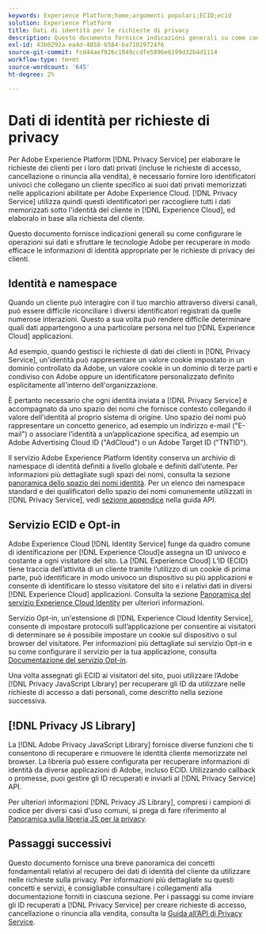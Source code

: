```yaml
---
keywords: Experience Platform;home;argomenti popolari;ECID;ecid
solution: Experience Platform
title: Dati di identità per le richieste di privacy
description: Questo documento fornisce indicazioni generali su come configurare le operazioni sui dati e sfruttare le tecnologie Adobe per recuperare in modo efficace le informazioni di identità appropriate per le richieste di privacy dei clienti.
exl-id: 43b0292a-ea4d-4858-b584-ba71029724f6
source-git-commit: fcd44aef026c1049ccdfe5896e6199d32b4d1114
workflow-type: tm+mt
source-wordcount: '645'
ht-degree: 2%

---
```


# Dati di identità per richieste di privacy

Per Adobe Experience Platform [!DNL Privacy Service] per elaborare le richieste dei clienti per i loro dati privati (incluse le richieste di accesso, cancellazione o rinuncia alla vendita), è necessario fornire loro identificatori univoci che collegano un cliente specifico ai suoi dati privati memorizzati nelle applicazioni abilitate per Adobe Experience Cloud. [!DNL Privacy Service] utilizza quindi questi identificatori per raccogliere tutti i dati memorizzati sotto l&#39;identità del cliente in [!DNL Experience Cloud], ed elaboralo in base alla richiesta del cliente.

Questo documento fornisce indicazioni generali su come configurare le operazioni sui dati e sfruttare le tecnologie Adobe per recuperare in modo efficace le informazioni di identità appropriate per le richieste di privacy dei clienti.

## Identità e namespace

Quando un cliente può interagire con il tuo marchio attraverso diversi canali, può essere difficile riconciliare i diversi identificatori registrati da quelle numerose interazioni. Questo a sua volta può rendere difficile determinare quali dati appartengono a una particolare persona nel tuo [!DNL Experience Cloud] applicazioni.

Ad esempio, quando gestisci le richieste di dati dei clienti in [!DNL Privacy Service], un&#39;identità può rappresentare un valore cookie impostato in un dominio controllato da Adobe, un valore cookie in un dominio di terze parti e condiviso con Adobe oppure un identificatore personalizzato definito esplicitamente all&#39;interno dell&#39;organizzazione.

È pertanto necessario che ogni identità inviata a [!DNL Privacy Service] è accompagnato da uno spazio dei nomi che fornisce contesto collegando il valore dell&#39;identità al proprio sistema di origine. Uno spazio dei nomi può rappresentare un concetto generico, ad esempio un indirizzo e-mail (&quot;E-mail&quot;) o associare l’identità a un’applicazione specifica, ad esempio un Adobe Advertising Cloud ID (&quot;AdCloud&quot;) o un Adobe Target ID (&quot;TNTID&quot;).

Il servizio Adobe Experience Platform Identity conserva un archivio di namespace di identità definiti a livello globale e definiti dall’utente. Per informazioni più dettagliate sugli spazi dei nomi, consulta la sezione [panoramica dello spazio dei nomi identità](../identity-service/namespaces.md). Per un elenco dei namespace standard e dei qualificatori dello spazio dei nomi comunemente utilizzati in [!DNL Privacy Service], vedi [sezione appendice](api/appendix.md) nella guida API.

## Servizio ECID e Opt-in

Adobe Experience Cloud [!DNL Identity Service] funge da quadro comune di identificazione per [!DNL Experience Cloud]e assegna un ID univoco e costante a ogni visitatore del sito. La [!DNL Experience Cloud] L’ID (ECID) tiene traccia dell’attività di un cliente tramite l’utilizzo di un cookie di prima parte, può identificare in modo univoco un dispositivo su più applicazioni e consente di identificare lo stesso visitatore del sito e i relativi dati in diversi [!DNL Experience Cloud] applicazioni. Consulta la sezione [Panoramica del servizio Experience Cloud Identity](https://experienceleague.adobe.com/docs/id-service/using/intro/overview.html?lang=it) per ulteriori informazioni.

Servizio Opt-in, un&#39;estensione di [!DNL Experience Cloud Identity Service], consente di impostare protocolli sull’applicazione per consentire ai visitatori di determinare se è possibile impostare un cookie sul dispositivo o sul browser del visitatore. Per informazioni più dettagliate sul servizio Opt-in e su come configurare il servizio per la tua applicazione, consulta [Documentazione del servizio Opt-in](https://experienceleague.adobe.com/docs/id-service/using/implementation/opt-in-service/optin-overview.html?lang=it).

Una volta assegnati gli ECID ai visitatori del sito, puoi utilizzare l’Adobe [!DNL Privacy JavaScript Library] per recuperare gli ID da utilizzare nelle richieste di accesso a dati personali, come descritto nella sezione successiva.

## [!DNL Privacy JS Library]

La [!DNL Adobe Privacy JavaScript Library] fornisce diverse funzioni che ti consentono di recuperare e rimuovere le identità cliente memorizzate nel browser. La libreria può essere configurata per recuperare informazioni di identità da diverse applicazioni di Adobe, incluso ECID. Utilizzando callback o promesse, puoi gestire gli ID recuperati e inviarli al [!DNL Privacy Service] API.

Per ulteriori informazioni [!DNL Privacy JS Library], compresi i campioni di codice per diversi casi d&#39;uso comuni, si prega di fare riferimento al [Panoramica sulla libreria JS per la privacy](js-library.md).

## Passaggi successivi

Questo documento fornisce una breve panoramica dei concetti fondamentali relativi al recupero dei dati di identità del cliente da utilizzare nelle richieste sulla privacy. Per informazioni più dettagliate su questi concetti e servizi, è consigliabile consultare i collegamenti alla documentazione forniti in ciascuna sezione. Per i passaggi su come inviare gli ID recuperati a [!DNL Privacy Service] per creare richieste di accesso, cancellazione o rinuncia alla vendita, consulta la [Guida all’API di Privacy Service](api/overview.md).
